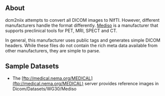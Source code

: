 ## About

dcm2niix attempts to convert all DICOM images to NIfTI. However, different manufacturers handle the format differently. [Mediso](https://mediso.com/usa/en/) is a manufacturer that supports preclinical tools for PET, MRI, SPECT and CT.

In general, this manufacturer uses public tags and generates simple DICOM headers. While these files do not contain the rich meta data available from other manufacturers, they are simple to parse.
 
## Sample Datasets

 - The [ftp://medical.nema.org/MEDICAL](ftp://medical.nema.org/MEDICAL)  server provides reference images in Dicom/Datasets/WG30/Mediso
